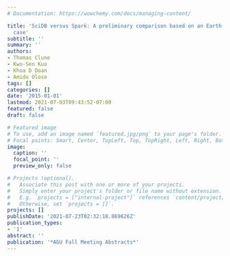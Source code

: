 ```yaml
---
# Documentation: https://wowchemy.com/docs/managing-content/

title: 'SciDB versus Spark: A preliminary comparison based on an Earth science use
  case'
subtitle: ''
summary: ''
authors:
- Thomas Clune
- Kwo-Sen Kuo
- Khoa D Doan
- Amidu Oloso
tags: []
categories: []
date: '2015-01-01'
lastmod: 2021-07-03T09:43:52-07:00
featured: false
draft: false

# Featured image
# To use, add an image named `featured.jpg/png` to your page's folder.
# Focal points: Smart, Center, TopLeft, Top, TopRight, Left, Right, BottomLeft, Bottom, BottomRight.
image:
  caption: ''
  focal_point: ''
  preview_only: false

# Projects (optional).
#   Associate this post with one or more of your projects.
#   Simply enter your project's folder or file name without extension.
#   E.g. `projects = ["internal-project"]` references `content/project/deep-learning/index.md`.
#   Otherwise, set `projects = []`.
projects: []
publishDate: '2021-07-23T02:32:18.869626Z'
publication_types:
- '1'
abstract: ''
publication: '*AGU Fall Meeting Abstracts*'
---
```

